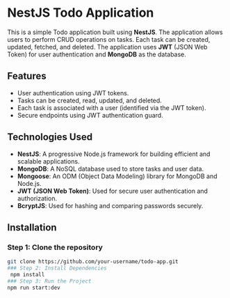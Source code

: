 # NestJS Todo Application

This is a simple Todo application built using **NestJS**. The application allows users to perform CRUD operations on tasks. Each task can be created, updated, fetched, and deleted. The application uses **JWT** (JSON Web Token) for user authentication and **MongoDB** as the database.

## Features

- User authentication using JWT tokens.
- Tasks can be created, read, updated, and deleted.
- Each task is associated with a user (identified via the JWT token).
- Secure endpoints using JWT authentication guard.

## Technologies Used

- **NestJS**: A progressive Node.js framework for building efficient and scalable applications.
- **MongoDB**: A NoSQL database used to store tasks and user data.
- **Mongoose**: An ODM (Object Data Modeling) library for MongoDB and Node.js.
- **JWT (JSON Web Token)**: Used for secure user authentication and authorization.
- **BcryptJS**: Used for hashing and comparing passwords securely.

## Installation

### Step 1: Clone the repository

```bash
git clone https://github.com/your-username/todo-app.git
### Step 2: Install Dependencies
 npm install
### Step 3: Run the Project
npm run start:dev



